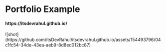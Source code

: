 
<h1>Portfolio Example</h1>
<h4>https://itsdevrahul.github.io/</h4>
![shot](https://github.com/itsDevRahul/itsdevrahul.github.io/assets/154493796/04c1fc54-34de-43ea-aeb9-8d8ed012bc87)
